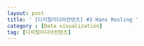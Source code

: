 ```yaml
---
layout: post
title: ' [디지털미디어컨텐츠] #3 Hans Rosling '
category : [Data visualization]
tag: [디지털미디어컨텐츠]
---
```


